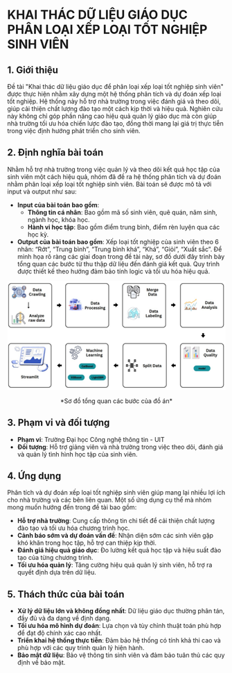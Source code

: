 # KHAI THÁC DỮ LIỆU GIÁO DỤC PHÂN LOẠI XẾP LOẠI TỐT NGHIỆP SINH VIÊN

## 1. Giới thiệu
Đề tài "Khai thác dữ liệu giáo dục để phân loại xếp loại tốt nghiệp sinh viên" được thực hiện nhằm xây dựng một hệ thống phân tích và dự đoán xếp loại tốt nghiệp. Hệ thống này hỗ trợ nhà trường trong việc đánh giá và theo dõi, giúp cải thiện chất lượng đào tạo một cách kịp thời và hiệu quả. Nghiên cứu này không chỉ góp phần nâng cao hiệu quả quản lý giáo dục mà còn giúp nhà trường tối ưu hóa chiến lược đào tạo, đồng thời mang lại giá trị thực tiễn trong việc định hướng phát triển cho sinh viên.

## 2. Định nghĩa bài toán
Nhằm hỗ trợ nhà trường trong việc quản lý và theo dõi kết quả học tập của sinh viên một cách hiệu quả, nhóm đã đề ra hệ thống phân tích và dự đoán nhằm phân loại xếp loại tốt nghiệp sinh viên. Bài toán sẽ được mô tả với input và output như sau:
- **Input của bài toán bao gồm**:
  - **Thông tin cá nhân**: Bao gồm mã số sinh viên, quê quán, năm sinh, ngành học, khóa học.
  - **Hành vi học tập**: Bao gồm điểm trung bình, điểm rèn luyện qua các học kỳ.
- **Output của bài toán bao gồm**: Xếp loại tốt nghiệp của sinh viên theo 6 nhãn: “Rớt”, “Trung bình”, “Trung bình khá”, “Khá”, “Giỏi”, “Xuất sắc”.
Để minh họa rõ ràng các giai đoạn trong đề tài này, sơ đồ dưới đây trình bày tổng quan các bước từ thu thập dữ liệu đến đánh giá kết quả. Quy trình được thiết kế theo hướng đảm bảo tính logic và tối ưu hóa hiệu quả.

![Project_Framework](https://github.com/nhom2ds317/Final_project/blob/main/docs/Project_Framework.jpg)
<div align="center">
  *Sơ đồ tổng quan các bước của đồ án*
</div>

## 3. Phạm vi và đối tượng
- **Phạm vi**: Trường Đại học Công nghệ thông tin - UIT
- **Đối tượng**: Hỗ trợ giảng viên và nhà trường trong việc theo dõi, đánh giá và quản lý tình hình học tập của sinh viên.

## 4. Ứng dụng
Phân tích và dự đoán xếp loại tốt nghiệp sinh viên giúp mang lại nhiều lợi ích cho nhà trường và các bên liên quan. Một số ứng dụng cụ thể mà nhóm mong muốn hướng đến trong đề tài bao gồm:
- **Hỗ trợ nhà trường**: Cung cấp thông tin chi tiết để cải thiện chất lượng đào tạo và tối ưu hóa chương trình học.
- **Cảnh báo sớm và dự đoán vấn đề**: Nhận diện sớm các sinh viên gặp khó khăn trong học tập, hỗ trợ can thiệp kịp thời.
- **Đánh giá hiệu quả giáo dục**: Đo lường kết quả học tập và hiệu suất đào tạo của từng chương trình.
- **Tối ưu hóa quản lý**: Tăng cường hiệu quả quản lý sinh viên, hỗ trợ ra quyết định dựa trên dữ liệu.

## 5. Thách thức của bài toán
- **Xử lý dữ liệu lớn và không đồng nhất**: Dữ liệu giáo dục thường phân tán, đầy đủ và đa dạng về định dạng.
- **Tối ưu hóa mô hình dự đoán**: Lựa chọn và tùy chỉnh thuật toán phù hợp để đạt độ chính xác cao nhất.
- **Triển khai hệ thống thực tiễn**: Đảm bảo hệ thống có tính khả thi cao và phù hợp với các quy trình quản lý hiện hành.
- **Bảo mật dữ liệu**: Bảo vệ thông tin sinh viên và đảm bảo tuân thủ các quy định về bảo mật.




